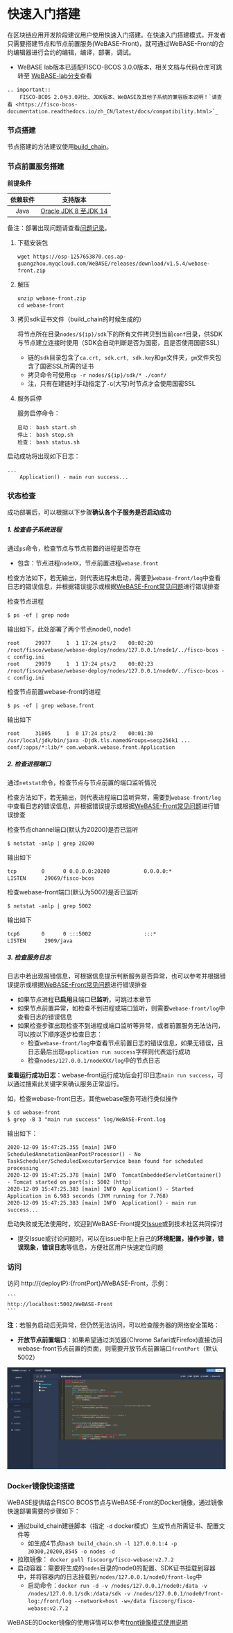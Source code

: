 # 快速入门搭建

在区块链应用开发阶段建议用户使用快速入门搭建。在快速入门搭建模式，开发者只需要搭建节点和节点前置服务(WeBASE-Front)，就可通过WeBASE-Front的合约编辑器进行合约的编辑，编译，部署，调试。

- WeBASE lab版本已适配FISCO-BCOS 3.0.0版本，相关文档与代码仓库可跳转至 [WeBASE-lab分支](https://webasedoc.readthedocs.io/zh_CN/lab)查看

```eval_rst
.. important::
    FISCO-BCOS 2.0与3.0对比、JDK版本、WeBASE及其他子系统的兼容版本说明！`请查看 <https://fisco-bcos-documentation.readthedocs.io/zh_CN/latest/docs/compatibility.html>`_
```
### 节点搭建

节点搭建的方法建议使用[build_chain](https://fisco-bcos-documentation.readthedocs.io/zh_CN/latest/docs/installation.html)。

### 节点前置服务搭建

**前提条件** 

| 依赖软件 | 支持版本 |
| :-: | :-: |
| Java | [Oracle JDK 8 至JDK 14](../WeBASE-Front/appendix.html#java) |

备注：部署出现问题请查看[问题记录](../WeBASE-Front/appendix.html#q&a)。

1. 下载安装包
    ```shell
    wget https://osp-1257653870.cos.ap-guangzhou.myqcloud.com/WeBASE/releases/download/v1.5.4/webase-front.zip
    ```


2. 解压
    ```shell
    unzip webase-front.zip
    cd webase-front
    ```

3. 拷贝sdk证书文件（build_chain的时候生成的） 

    将节点所在目录`nodes/${ip}/sdk`下的所有文件拷贝到当前`conf`目录，供SDK与节点建立连接时使用（SDK会自动判断是否为国密，且是否使用国密SSL）
    - 链的`sdk`目录包含了`ca.crt, sdk.crt, sdk.key`和`gm`文件夹，`gm`文件夹包含了国密SSL所需的证书
    - 拷贝命令可使用`cp -r nodes/${ip}/sdk/* ./conf/`
    - 注，只有在建链时手动指定了`-G`(大写)时节点才会使用国密SSL


4. 服务启停

    服务启停命令：
    ```shell
    启动： bash start.sh
    停止： bash stop.sh
    检查： bash status.sh 
    ```

启动成功将出现如下日志：
```
...
	Application() - main run success...
```

### 状态检查

成功部署后，可以根据以下步骤**确认各个子服务是否启动成功**

##### 1. 检查各子系统进程

通过`ps`命令，检查节点与节点前置的进程是否存在
- 包含：节点进程`nodeXX`，节点前置进程`webase.front`

检查方法如下，若无输出，则代表进程未启动，需要到`webase-front/log`中查看日志的错误信息，并根据错误提示或根据[WeBASE-Front常见问题](../WeBASE-Front/appendix.html#q&a)进行错误排查

检查节点进程
```shell
$ ps -ef | grep node
```
输出如下，此处部署了两个节点node0, node1
```
root     29977     1  1 17:24 pts/2    00:02:20 /root/fisco/webase/webase-deploy/nodes/127.0.0.1/node1/../fisco-bcos -c config.ini
root     29979     1  1 17:24 pts/2    00:02:23 /root/fisco/webase/webase-deploy/nodes/127.0.0.1/node0/../fisco-bcos -c config.ini
```

检查节点前置webase-front的进程
```
$ ps -ef | grep webase.front 
```
输出如下
```
root     31805     1  0 17:24 pts/2    00:01:30 /usr/local/jdk/bin/java -Djdk.tls.namedGroups=secp256k1 ... conf/:apps/*:lib/* com.webank.webase.front.Application
```

##### 2. 检查进程端口

通过`netstat`命令，检查节点与节点前置的端口监听情况

检查方法如下，若无输出，则代表进程端口监听异常，需要到`webase-front/log`中查看日志的错误信息，并根据错误提示或根据[WeBASE-Front常见问题](../WeBASE-Front/appendix.html)进行错误排查

检查节点channel端口(默认为20200)是否已监听
```shell
$ netstat -anlp | grep 20200
```
输出如下
```
tcp        0      0 0.0.0.0:20200           0.0.0.0:*               LISTEN      29069/fisco-bcos
```

检查webase-front端口(默认为5002)是否已监听
```
$ netstat -anlp | grep 5002
```
输出如下
```
tcp6       0      0 :::5002                 :::*                    LISTEN      2909/java 
```

##### 3. 检查服务日志 

日志中若出现报错信息，可根据信息提示判断服务是否异常，也可以参考并根据错误提示或根据[WeBASE-Front常见问题](../WeBASE-Front/appendix.html)进行错误排查

- 如果节点进程**已启用**且端口**已监听**，可跳过本章节
- 如果节点前置异常，如检查不到进程或端口监听，则需要`webase-front/log`中查看日志的错误信息
- 如果检查步骤出现检查不到进程或端口监听等异常，或者前置服务无法访问，可以按以下顺序逐步检查日志：
  - 检查`webase-front/log`中查看节点前置日志的错误信息，如果无错误，且日志最后出现`application run success`字样则代表运行成功
  - 检查`nodes/127.0.0.1/nodeXXX/log`中的节点日志


**查看运行成功日志**：webase-front运行成功后会打印日志`main run success`，可以通过搜索此关键字来确认服务正常运行。

如，检查webase-front日志，其他webase服务可进行类似操作
```
$ cd webase-front
$ grep -B 3 "main run success" log/WeBASE-Front.log
```
输出如下：
```
2020-12-09 15:47:25.355 [main] INFO  ScheduledAnnotationBeanPostProcessor() - No TaskScheduler/ScheduledExecutorService bean found for scheduled processing
2020-12-09 15:47:25.378 [main] INFO  TomcatEmbeddedServletContainer() - Tomcat started on port(s): 5002 (http)
2020-12-09 15:47:25.383 [main] INFO  Application() - Started Application in 6.983 seconds (JVM running for 7.768)
2020-12-09 15:47:25.383 [main] INFO  Application() - main run success...
```

启动失败或无法使用时，欢迎到WeBASE-Front提交[Issue](https://github.com/WeBankBlockchain/WeBASE-Front/issues)或到技术社区共同探讨
- 提交Issue或讨论问题时，可以在issue中配上自己的**环境配置，操作步骤，错误现象，错误日志**等信息，方便社区用户快速定位问题


### 访问

访问 http://{deployIP}:{frontPort}/WeBASE-Front，示例：  

    ```
    http://localhost:5002/WeBASE-Front 
    ```

**注**：若服务启动后无异常，但仍然无法访问，可以检查服务器的网络安全策略： 
- **开放节点前置端口**：如果希望通过浏览器(Chrome Safari或Firefox)直接访问webase-front节点前置的页面，则需要开放节点前置端口`frontPort`（默认5002）

![](../../images/WeBASE/front-overview.png)


### Docker镜像快速搭建
<span id="run_docker"></span>

WeBASE提供结合FISCO BCOS节点与WeBASE-Front的Docker镜像，通过镜像快速部署需要的步骤如下：
- 通过build_chain建链脚本（指定 `-d` docker模式）生成节点所需证书、配置文件等
    - 如生成4节点`bash build_chain.sh -l 127.0.0.1:4 -p 30300,20200,8545 -o nodes -d`
- 拉取镜像： `docker pull fiscoorg/fisco-webase:v2.7.2`
- 启动容器：需要将生成的`nodes`目录的node0的配置、SDK证书挂载到容器中，并将容器内的日志挂载到`/nodes/127.0.0.1/node0/front-log`中
    - 启动命令：`docker run -d -v /nodes/127.0.0.1/node0:/data -v /nodes/127.0.0.1/sdk:/data/sdk -v /nodes/127.0.0.1/node0/front-log:/front/log --network=host -w=/data fiscoorg/fisco-webase:v2.7.2`

WeBASE的Docker镜像的使用详情可以参考[front镜像模式使用说明](https://github.com/WeBankBlockchain/WeBASE-Docker/blob/dev-deploy/docker/front-install.md)


